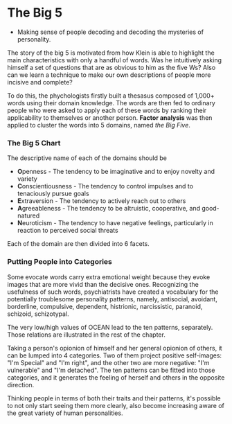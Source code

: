 # The Big 5

 * Making sense of people decoding and decoding the mysteries of personality.

The story of the big 5 is motivated from how Klein is able to highlight the main characteristics with only a handful of words. Was he intuitively asking himself a set of questions that are as obvious to him as the five Ws? Also can we learn a technique to make our own descriptions of people more incisive and complete?

To do this, the phychologists firstly built a thesasus composed of 1,000+ words using their domain knowledge. The words are then fed to ordinary people who were asked to apply each of these words by ranking their applicability to themselves or another person. **Factor analysis** was then applied to cluster the words into 5 domains, named *the Big Five*.

### The Big 5 Chart

The descriptive name of each of the domains should be 
 * **O**penness - The tendency to be imaginative and to enjoy novelty and variety
 * **C**onscientiousness - The tendency to control impulses and to tenaciously pursue goals
 * **E**xtraversion - The tendency to actively reach out to others
 * **A**greeableness - The tendency to be altruistic, cooperative, and good-natured
 * **N**euroticism - The tendency to have negative feelings, particularly in reaction to perceived social threats

Each of the domain are then divided into 6 facets.

### Putting People into Categories

Some evocate words carry extra emotional weight because they evoke images that are more vivid than the decisive ones. Recognizing the usefulness of such words, psychiatrists have created a vocabulary for the potentially troublesome personality patterns, namely, antisocial, avoidant, borderline, compulsive, dependent, histrionic, narcissistic, paranoid, schizoid, schizotypal.

The very low/high values of OCEAN lead to the ten patterns, separately. Those relations are illustrated in the rest of the chapter.

Taking a person's opionion of himself and her general opionion of others, it can be lumped into 4 categories. Two of them project positive self-images: "I'm Special" and "I'm right", and the other two are more negative: "I'm vulnerable" and "I'm detached". The ten patterns can be fitted into those categories, and it generates the feeling of herself and others in the opposite direction.

Thinking people in terms of both their traits and their patterns, it's possible to not only start seeing them more clearly, also become increasing aware of the great variety of human personalities.

